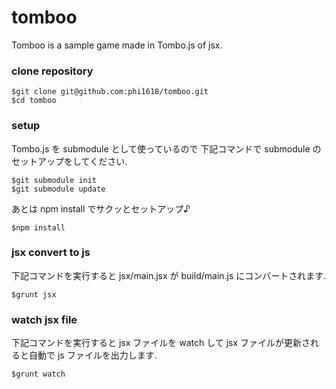 # tomboo

Tomboo is a sample game made in Tombo.js of jsx.

### clone repository

```
$git clone git@github.com:phi1618/tomboo.git
$cd tomboo
```

### setup

Tombo.js を submodule として使っているので
下記コマンドで submodule のセットアップをしてください.

```
$git submodule init
$git submodule update
```

あとは npm install でサクッとセットアップ♪

```
$npm install
```


### jsx convert to js

下記コマンドを実行すると jsx/main.jsx が
build/main.js にコンバートされます.

```
$grunt jsx
```


### watch jsx file

下記コマンドを実行すると jsx ファイルを watch して
jsx ファイルが更新されると自動で js ファイルを出力します.


```
$grunt watch
```


